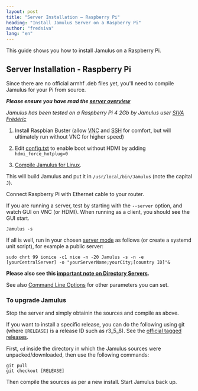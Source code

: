 ```yaml
---
layout: post
title: "Server Installation – Raspberry Pi"
heading: "Install Jamulus Server on a Raspberry Pi"
author: "fredsiva"
lang: "en"
---
```


This guide shows you how to install Jamulus on a Raspberry Pi.
<!--more-->

## Server Installation - Raspberry Pi

Since there are no official armhf .deb files yet, you'll need to compile Jamulus for your Pi from source.

**_Please ensure you have read the [server overview](/wiki/Running-a-Server)_**

_Jamulus has been tested on a Raspberry Pi 4 2Gb by Jamulus user [SIVA Frédéric](https://sourceforge.net/u/fredsiva/profile/)_

1. Install Raspbian Buster (allow [VNC](https://www.raspberrypi.org/documentation/remote-access/vnc/) and [SSH](https://www.raspberrypi.org/documentation/remote-access/ssh/README.md) for comfort, but will ultimately run without VNC for higher speed)

1. Edit [config.txt](https://www.raspberrypi.org/documentation/configuration/config-txt/) to enable boot without HDMI by adding `hdmi_force_hotplug=0`

1. [Compile Jamulus for Linux](https://github.com/jamulussoftware/jamulus/blob/master/COMPILING.md).

This will build Jamulus and put it in `/usr/local/bin/Jamulus` (note the capital `J`).

Connect Raspberry Pi with Ethernet cable to your router.

If you are running a server, test by starting with the `--server` option, and watch GUI on VNC (or HDMI). When running as a client, you should see the GUI start.

`Jamulus -s`

If all is well, run in your chosen [server mode](/wiki/Choosing-a-Server-Type) as follows (or create a systemd unit script), for example a public server:

`sudo chrt 99 ionice -c1 nice -n -20 Jamulus -s -n -e [yourCentralServer] -o "yourServerName;yourCity;[country ID]"&`

**Please also see this [important note on Directory Servers](/wiki/Directory-Servers).**

See also [Command Line Options](/wiki/Command-Line-Options) for other parameters you can set.

### To upgrade Jamulus

Stop the server and simply obtainin the sources and compile as above.

If you want to install a specific release, you can do the following using git (where `[RELEASE]` is a release ID such as r3_5_8). See the [official tagged releases](https://github.com/jamulussoftware/jamulus/releases).

First, `cd` inside the directory in which the Jamulus sources were unpacked/downloaded, then use the following commands:

```
git pull
git checkout [RELEASE]
```

Then compile the sources as per a new install. Start Jamulus back up.

